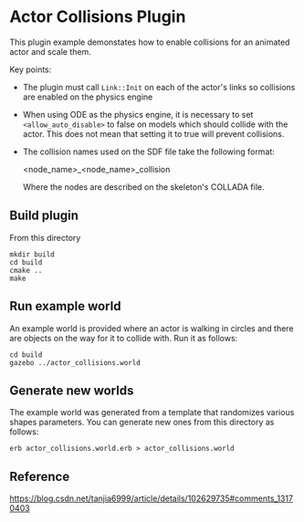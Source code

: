 # Actor Collisions Plugin

This plugin example demonstates how to enable collisions for an
animated actor and scale them.

Key points:

* The plugin must call `Link::Init` on each of the actor's links so collisions
  are enabled on the physics engine

* When using ODE as the physics engine, it is necessary to set
  `<allow_auto_disable>` to false on models which should collide with the actor.
  This does not mean that setting it to true will prevent collisions.

* The collision names used on the SDF file take the following format:

    <node_name>_<node_name>_collision

  Where the nodes are described on the skeleton's COLLADA file.

## Build plugin

From this directory

    mkdir build
    cd build
    cmake ..
    make

## Run example world

An example world is provided where an actor is walking in circles and there are
objects on the way for it to collide with. Run it as follows:

    cd build
    gazebo ../actor_collisions.world

## Generate new worlds

The example world was generated from a template that randomizes various shapes
parameters. You can generate new ones from this directory as follows:

    erb actor_collisions.world.erb > actor_collisions.world
   
## Reference
https://blog.csdn.net/tanjia6999/article/details/102629735#comments_13170403
